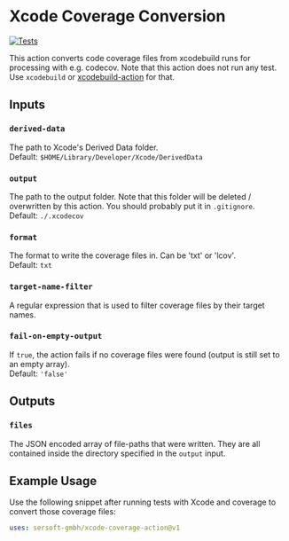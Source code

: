 # Xcode Coverage Conversion

[![Tests](https://github.com/sersoft-gmbh/xcode-coverage-action/actions/workflows/tests.yml/badge.svg)](https://github.com/sersoft-gmbh/-coverage-action/actions/workflows/tsts.yml)

This action converts code coverage files from xcodebuild runs for processing with e.g. codecov.
Note that this action does not run any test. Use `xcodebuild` or [xcodebuild-action](https://github.com/sersoft-gmbh/xcodebuild-action) for that.

## Inputs

### `derived-data`

The path to Xcode's Derived Data folder.<br/>
Default: `$HOME/Library/Developer/Xcode/DerivedData`

### `output`

The path to the output folder. Note that this folder will be deleted / overwritten by this action.
You should probably put it in `.gitignore`.<br/>
Default: `./.xcodecov`

### `format`

The format to write the coverage files in. Can be 'txt' or 'lcov'.<br/>
Default: `txt`

### `target-name-filter`

A regular expression that is used to filter coverage files by their target names.

### `fail-on-empty-output`

If `true`, the action fails if no coverage files were found (output is still set to an empty array).<br/>
Default: `'false'`

## Outputs

### `files`

The JSON encoded array of file-paths that were written. They are all contained inside the directory specified in the `output` input.

## Example Usage

Use the following snippet after running tests with Xcode and coverage to convert those coverage files:
```yaml
uses: sersoft-gmbh/xcode-coverage-action@v1
```
